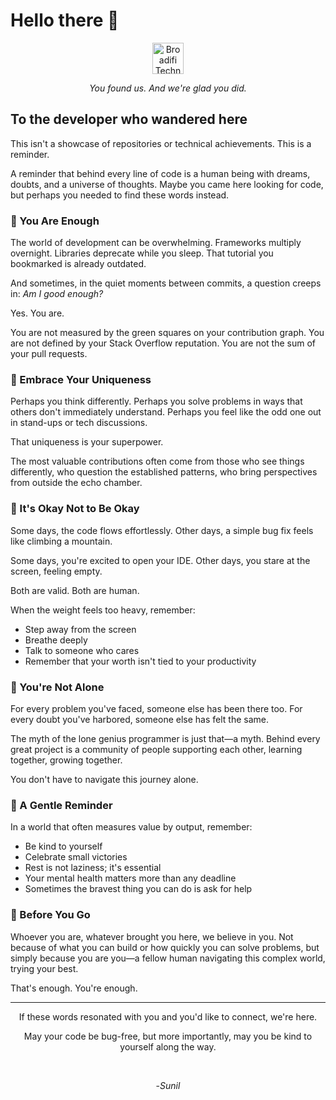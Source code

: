 # Hello there 👋

<div align="center">
  <img src="https://avatars.githubusercontent.com/u/134262578?s=50&v=4" alt="Broadifi Technologies Logo" width="50"/>
  
  *You found us. And we're glad you did.*
</div>

## To the developer who wandered here

This isn't a showcase of repositories or technical achievements. This is a reminder.

A reminder that behind every line of code is a human being with dreams, doubts, and a universe of thoughts. Maybe you came here looking for code, but perhaps you needed to find these words instead.

### 🌱 You Are Enough

The world of development can be overwhelming. Frameworks multiply overnight. Libraries deprecate while you sleep. That tutorial you bookmarked is already outdated.

And sometimes, in the quiet moments between commits, a question creeps in: *Am I good enough?*

Yes. You are.

You are not measured by the green squares on your contribution graph. You are not defined by your Stack Overflow reputation. You are not the sum of your pull requests.

### 💫 Embrace Your Uniqueness

Perhaps you think differently. Perhaps you solve problems in ways that others don't immediately understand. Perhaps you feel like the odd one out in stand-ups or tech discussions.

That uniqueness is your superpower.

The most valuable contributions often come from those who see things differently, who question the established patterns, who bring perspectives from outside the echo chamber.

### 🌈 It's Okay Not to Be Okay

Some days, the code flows effortlessly. Other days, a simple bug fix feels like climbing a mountain.

Some days, you're excited to open your IDE. Other days, you stare at the screen, feeling empty.

Both are valid. Both are human.

When the weight feels too heavy, remember:
- Step away from the screen
- Breathe deeply
- Talk to someone who cares
- Remember that your worth isn't tied to your productivity

### 🤝 You're Not Alone

For every problem you've faced, someone else has been there too. For every doubt you've harbored, someone else has felt the same.

The myth of the lone genius programmer is just that—a myth. Behind every great project is a community of people supporting each other, learning together, growing together.

You don't have to navigate this journey alone.

### 💭 A Gentle Reminder

In a world that often measures value by output, remember:
- Be kind to yourself
- Celebrate small victories
- Rest is not laziness; it's essential
- Your mental health matters more than any deadline
- Sometimes the bravest thing you can do is ask for help

### 🌟 Before You Go

Whoever you are, whatever brought you here, we believe in you. Not because of what you can build or how quickly you can solve problems, but simply because you are you—a fellow human navigating this complex world, trying your best.

That's enough. You're enough.

---

<div align="center">
  <p>If these words resonated with you and you'd like to connect, we're here.</p>
  <p>May your code be bug-free, but more importantly, may you be kind to yourself along the way.</p>
  <br/>
  <p>-<i>Sunil</i></p>
</div>

